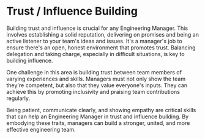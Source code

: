 # Trust / Influence Building

Building trust and influence is crucial for any Engineering Manager. This involves establishing a solid reputation, delivering on promises and being an active listener to your team's ideas and issues. It's a manager's job to ensure there's an open, honest environment that promotes trust. Balancing delegation and taking charge, especially in difficult situations, is key to building influence.

One challenge in this area is building trust between team members of varying experiences and skills. Managers must not only show the team they're competent, but also that they value everyone's inputs. They can achieve this by promoting inclusivity and praising team contributions regularly.

Being patient, communicate clearly, and showing empathy are critical skills that can help an Engineering Manager in trust and influence building. By embodying these traits, managers can build a stronger, united, and more effective engineering team.
